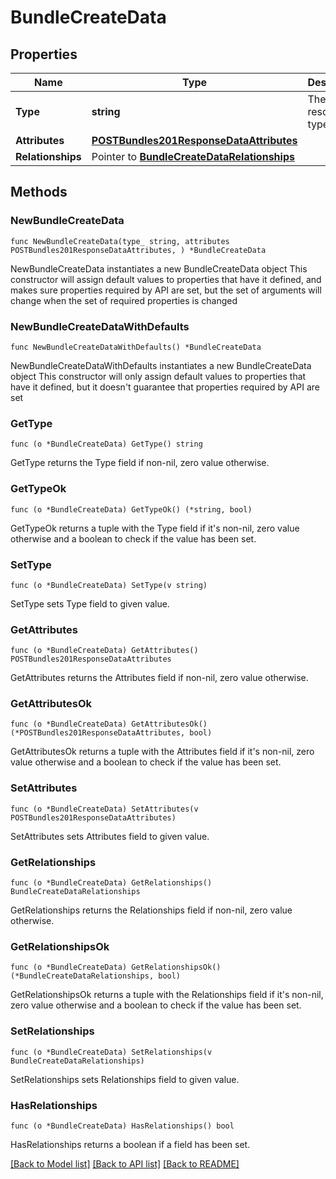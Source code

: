 # BundleCreateData

## Properties

Name | Type | Description | Notes
------------ | ------------- | ------------- | -------------
**Type** | **string** | The resource&#39;s type | [default to "bundles"]
**Attributes** | [**POSTBundles201ResponseDataAttributes**](POSTBundles201ResponseDataAttributes.md) |  | 
**Relationships** | Pointer to [**BundleCreateDataRelationships**](BundleCreateDataRelationships.md) |  | [optional] 

## Methods

### NewBundleCreateData

`func NewBundleCreateData(type_ string, attributes POSTBundles201ResponseDataAttributes, ) *BundleCreateData`

NewBundleCreateData instantiates a new BundleCreateData object
This constructor will assign default values to properties that have it defined,
and makes sure properties required by API are set, but the set of arguments
will change when the set of required properties is changed

### NewBundleCreateDataWithDefaults

`func NewBundleCreateDataWithDefaults() *BundleCreateData`

NewBundleCreateDataWithDefaults instantiates a new BundleCreateData object
This constructor will only assign default values to properties that have it defined,
but it doesn't guarantee that properties required by API are set

### GetType

`func (o *BundleCreateData) GetType() string`

GetType returns the Type field if non-nil, zero value otherwise.

### GetTypeOk

`func (o *BundleCreateData) GetTypeOk() (*string, bool)`

GetTypeOk returns a tuple with the Type field if it's non-nil, zero value otherwise
and a boolean to check if the value has been set.

### SetType

`func (o *BundleCreateData) SetType(v string)`

SetType sets Type field to given value.


### GetAttributes

`func (o *BundleCreateData) GetAttributes() POSTBundles201ResponseDataAttributes`

GetAttributes returns the Attributes field if non-nil, zero value otherwise.

### GetAttributesOk

`func (o *BundleCreateData) GetAttributesOk() (*POSTBundles201ResponseDataAttributes, bool)`

GetAttributesOk returns a tuple with the Attributes field if it's non-nil, zero value otherwise
and a boolean to check if the value has been set.

### SetAttributes

`func (o *BundleCreateData) SetAttributes(v POSTBundles201ResponseDataAttributes)`

SetAttributes sets Attributes field to given value.


### GetRelationships

`func (o *BundleCreateData) GetRelationships() BundleCreateDataRelationships`

GetRelationships returns the Relationships field if non-nil, zero value otherwise.

### GetRelationshipsOk

`func (o *BundleCreateData) GetRelationshipsOk() (*BundleCreateDataRelationships, bool)`

GetRelationshipsOk returns a tuple with the Relationships field if it's non-nil, zero value otherwise
and a boolean to check if the value has been set.

### SetRelationships

`func (o *BundleCreateData) SetRelationships(v BundleCreateDataRelationships)`

SetRelationships sets Relationships field to given value.

### HasRelationships

`func (o *BundleCreateData) HasRelationships() bool`

HasRelationships returns a boolean if a field has been set.


[[Back to Model list]](../README.md#documentation-for-models) [[Back to API list]](../README.md#documentation-for-api-endpoints) [[Back to README]](../README.md)


